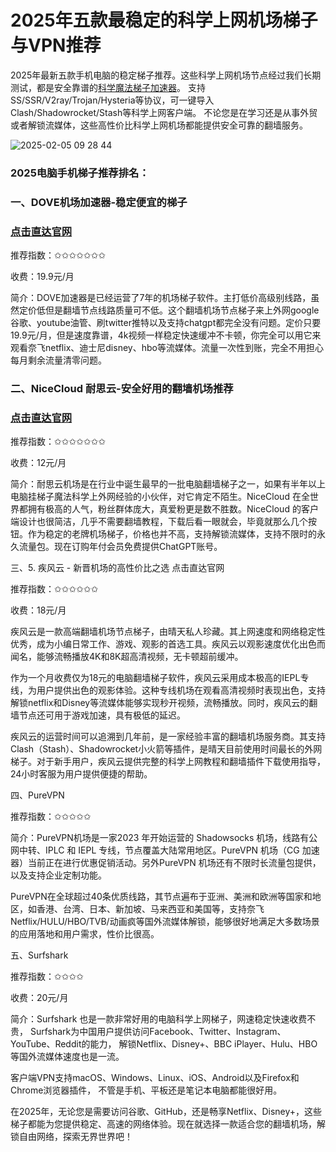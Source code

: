 # 2025年五款最稳定的科学上网机场梯子与VPN推荐

2025年最新五款手机电脑的稳定梯子推荐。这些科学上网机场节点经过我们长期测试，都是安全靠谱的[科学魔法梯子加速器](https://appletalking.cc/archives/2533 )。 
支持SS/SSR/V2ray/Trojan/Hysteria等协议，可一键导入Clash/Shadowrocket/Stash等科学上网客户端。
不论您是在学习还是从事外贸或者解锁流媒体，这些高性价比科学上网机场都能提供安全可靠的翻墙服务。

![2025-02-05 09 28 44](https://github.com/user-attachments/assets/6c7e6d96-bf59-4321-98f3-5086fe1ff82b)

### 2025电脑手机梯子推荐排名：

### 一、DOVE机场加速器-稳定便宜的梯子
### [点击直达官网](https://dove8.cc/a.php?alavBTtF8UB)

推荐指数：✩✩✩✩✩✩✩

收费：19.9元/月

简介：DOVE加速器是已经运营了7年的机场梯子软件。主打低价高级别线路，虽然定价低但是翻墙节点线路质量可不低。这个翻墙机场节点梯子来上外网google谷歌、youtube油管、刷twitter推特以及支持chatgpt都完全没有问题。定价只要19.9元/月，但是速度靠谱，4k视频一样稳定快速缓冲不卡顿，你完全可以用它来观看奈飞netflix、迪士尼disney、hbo等流媒体。流量一次性到账，完全不用担心每月剩余流量清零问题。

### 二、NiceCloud 耐思云-安全好用的翻墙机场推荐
### [点击直达官网](https://dove8.cc/a.php?alavBTtF8UB)


推荐指数：✩✩✩✩✩✩✩

收费：12元/月

简介：耐思云机场是在行业中诞生最早的一批电脑翻墙梯子之一，如果有半年以上电脑挂梯子魔法科学上外网经验的小伙伴，对它肯定不陌生。NiceCloud 在全世界都拥有极高的人气，粉丝群体庞大，真爱粉更是数不胜数。NiceCloud 的客户端设计也很简洁，几乎不需要翻墙教程，下载后看一眼就会，毕竟就那么几个按钮。作为稳定的老牌机场梯子，价格也并不高，支持解锁流媒体，支持不限时的永久流量包。现在订购年付会员免费提供ChatGPT账号。


三、5. 疾风云 - 新晋机场的高性价比之选
点击直达官网

推荐指数：✩✩✩✩✩✩

收费：18元/月

疾风云是一款高端翻墙机场节点梯子，由晴天私人珍藏。其上网速度和网络稳定性优秀，成为小编日常工作、游戏、观影的首选工具。疾风云以观影速度优化出色而闻名，能够流畅播放4K和8K超高清视频，无卡顿超前缓冲。

作为一个月收费仅为18元的电脑翻墙梯子软件，疾风云采用成本极高的IEPL专线，为用户提供出色的观影体验。这种专线机场在观看高清视频时表现出色，支持解锁netflix和Disney等流媒体能够实现秒开视频，流畅播放。同时，疾风云的翻墙节点还可用于游戏加速，具有极低的延迟。

疾风云的运营时间可以追溯到几年前，是一家经验丰富的翻墙机场服务商。其支持Clash（Stash）、Shadowrocket小火箭等插件，是晴天目前使用时间最长的外网梯子。对于新手用户，疾风云提供完整的科学上网教程和翻墙插件下载使用指导，24小时客服为用户提供便捷的帮助。

四、PureVPN

推荐指数：✩✩✩✩✩

简介：PureVPN机场是一家2023 年开始运营的 Shadowsocks 机场，线路有公网中转、IPLC 和 IEPL 专线，节点覆盖大陆常用地区。PureVPN 机场（CG 加速器）当前正在进行优惠促销活动。另外PureVPN 机场还有不限时长流量包提供，以及支持企业定制功能。

PureVPN在全球超过40条优质线路，其节点遍布于亚洲、美洲和欧洲等国家和地区，如香港、台湾、日本、新加坡、马来西亚和美国等，支持奈飞Netflix/HULU/HBO/TVB/动画疯等国外流媒体解锁，能够很好地满足大多数场景的应用落地和用户需求，性价比很高。

五、Surfshark 

推荐指数：✩✩✩✩

收费：20元/月

简介：Surfshark 也是一款非常好用的电脑科学上网梯子，网速稳定快速收费不贵，
Surfshark为中国用户提供访问Facebook、Twitter、Instagram、YouTube、Reddit的能力，
解锁Netflix、Disney+、BBC iPlayer、Hulu、HBO等国外流媒体速度也是一流。

客户端VPN支持macOS、Windows、Linux、iOS、Android以及Firefox和Chrome浏览器插件，
不管是手机、平板还是笔记本电脑都能很好用。

在2025年，无论您是需要访问谷歌、GitHub，还是畅享Netflix、Disney+，这些梯子都能为您提供稳定、高速的网络体验。现在就选择一款适合您的翻墙机场，解锁自由网络，探索无界世界吧！


